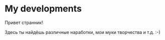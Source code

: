 # My developments

Привет странник!

Здесь ты найдёшь различные наработки, мои муки творчества и т.д. :-)
